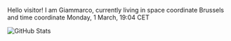 Hello visitor! I am Giammarco, currently living in space coordinate Brussels and time coordinate Monday, 1 March, 19:04 CET

![GitHub Stats](https://github-readme-stats.vercel.app/api?username=grcasanova)

